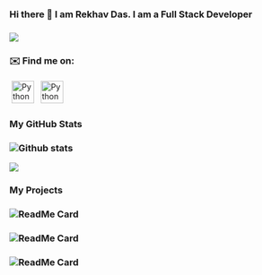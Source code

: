 ### Hi there 👋 I am Rekhav Das. I am a Full Stack Developer
### ![](https://visitor-badge.laobi.icu/badge?page_id=rekhav55.rekhav55)

### ✉️ Find me on:


<p>
 <a href="https://www.linkedin.com/in/rekhav-das" target="_blank" rel="noopener noreferrer"> <img src="https://cdn.jsdelivr.net/npm/simple-icons@v3/icons/linkedin.svg" alt="Python" height="40" style="vertical-align:top; margin:4px"></a>
 <a href="mailto:rekhavdas2000@gmail.com"> <img src="https://cdn.jsdelivr.net/npm/simple-icons@v3/icons/gmail.svg" alt="Python" height="40" style="vertical-align:top; margin:4px"></a>
</p>

### My GitHub Stats
### ![Github stats](https://github-readme-stats.vercel.app/api?username=rekhav55&theme=tokyonight)
<img src="https://github-readme-stats.vercel.app/api/top-langs/?username=rekhav55&langs_count=8&theme=dark&layout=compact">

### My Projects

### ![ReadMe Card](https://github-readme-stats.vercel.app/api/pin/?username=rekhav55&repo=Airline-management-system)
### ![ReadMe Card](https://github-readme-stats.vercel.app/api/pin/?username=rekhav55&repo=E-BookStore)
### ![ReadMe Card](https://github-readme-stats.vercel.app/api/pin/?username=rekhav55&repo=GyanSagar)

<!--
**rekhav55/rekhav55** is a ✨ _special_ ✨ repository because its `README.md` (this file) appears on your GitHub profile.

Here are some ideas to get you started:

- 🔭 I’m currently working on ...
- 🌱 I’m currently learning ...
- 👯 I’m looking to collaborate on ...
- 🤔 I’m looking for help with ...
- 💬 Ask me about ...
- 📫 How to reach me: ...
- 😄 Pronouns: ...
- ⚡ Fun fact: ...
-->
